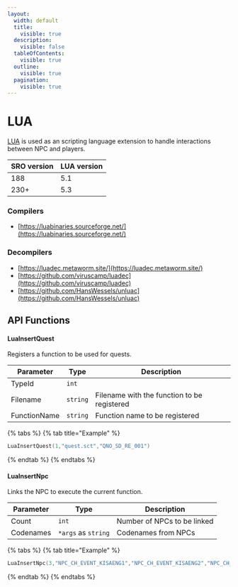 ```yaml
---
layout:
  width: default
  title:
    visible: true
  description:
    visible: false
  tableOfContents:
    visible: true
  outline:
    visible: true
  pagination:
    visible: true
---
```


# LUA

[LUA](https://www.lua.org/about.html) is used as an scripting language extension to handle interactions between NPC and players.

| SRO version | LUA version |
| ----------- | ----------- |
| 188         | 5.1         |
| 230+        | 5.3         |

### Compilers

* [https://luabinaries.sourceforge.net/](https://luabinaries.sourceforge.net/)

### Decompilers

* [https://luadec.metaworm.site/](https://luadec.metaworm.site/)
* [https://github.com/viruscamp/luadec](https://github.com/viruscamp/luadec)
* [https://github.com/HansWessels/unluac](https://github.com/HansWessels/unluac)

## API Functions

#### LuaInsertQuest

Registers a function to be used for quests.

| Parameter    | Type     | Description                                 |
| ------------ | -------- | ------------------------------------------- |
| TypeId       | `int`    |                                             |
| Filename     | `string` | Filename with the function to be registered |
| FunctionName | `string` | Function name to be registered              |

{% tabs %}
{% tab title="Example" %}
```lua
LuaInsertQuest(1,"quest.sct","QNO_SD_RE_001")
```
{% endtab %}
{% endtabs %}

#### LuaInsertNpc

Links the NPC to execute the current function.

| Parameter | Type                | Description                 |
| --------- | ------------------- | --------------------------- |
| Count     | `int`               | Number of NPCs to be linked |
| Codenames | `*args` as `string` | Codenames from NPCs         |

{% tabs %}
{% tab title="Example" %}
```lua
LuaInsertNpc(3,"NPC_CH_EVENT_KISAENG1","NPC_CH_EVENT_KISAENG2","NPC_CH_EVENT_KISAENG3")
```
{% endtab %}
{% endtabs %}
